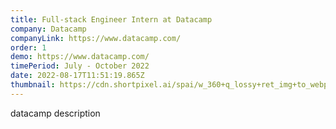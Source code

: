 ```yaml
---
title: Full-stack Engineer Intern at Datacamp
company: Datacamp
companyLink: https://www.datacamp.com/
order: 1
demo: https://www.datacamp.com/
timePeriod: July - October 2022
date: 2022-08-17T11:51:19.865Z
thumbnail: https://cdn.shortpixel.ai/spai/w_360+q_lossy+ret_img+to_webp/https://www.dayin.courses/wp-content/uploads/2021/01/DataCamp-Logo-2.png
---
```

datacamp description